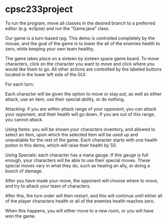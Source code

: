# cpsc233project

To run the program, move all classes in the desired branch to a preferred editor (e.g. eclipse) and run the “Game.java” class. 

Our game is a turn-based rpg. This demo is controlled completely by the mouse, and the goal of the game is to lower the all of the enemies health to zero, while keeping your own team healthy.

The game takes place on a sixteen by sixteen space game board. To move characters, click on the character you want to move and click where you would like them to go. All other actions are controlled by the labeled buttons located in the lower left side of the GUI.

For each turn: 

Each character will be given the option to move or stay put, as well as either attack, use an item, use their special ability, or do nothing. 
 
Attacking: if you are within attack range of your opponent, you can attack your opponent, and their health will go down. If you are out of this range, you cannot attack. 
 
Using Items: you will be shown your characters inventory, and allowed to select an item, upon which the selected item will be used up and unavailable for the rest of the game. Each character starts with one health potion in this demo, which will raise their health by 50. 

Using Specials: each character has a mana gauge. If this gauge is full enough, your characters will be able to use their special moves. These special moves vary in what they do, such as healing an ally, or doing a bunch of damage. 
 
After you have made your move, the opponent will choose where to move, and try to attack your team of characters. 
 
After this, the turn order will then restart, and this will continue until either all of the player characters health or all of the enemies health reaches zero. 
 
When this happens, you will either move to a new room, or you will have won the game. 


